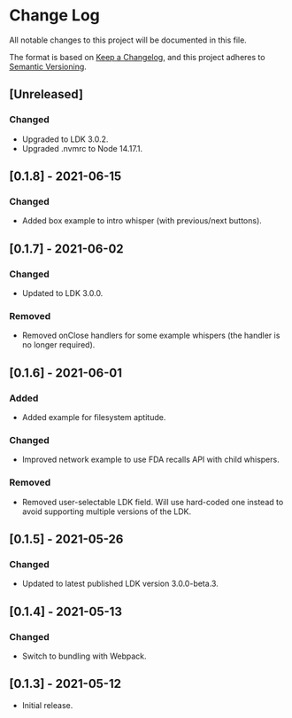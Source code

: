 # Change Log

All notable changes to this project will be documented in this file.

The format is based on [Keep a Changelog](https://keepachangelog.com/en/1.0.0/), and this project
adheres to [Semantic Versioning](https://semver.org/spec/v2.0.0.html).

## [Unreleased]

### Changed

- Upgraded to LDK 3.0.2.
- Upgraded .nvmrc to Node 14.17.1.

## [0.1.8] - 2021-06-15

### Changed

- Added box example to intro whisper (with previous/next buttons).

## [0.1.7] - 2021-06-02

### Changed

- Updated to LDK 3.0.0.

### Removed

- Removed onClose handlers for some example whispers (the handler is no longer required).

## [0.1.6] - 2021-06-01

### Added

- Added example for filesystem aptitude.

### Changed

- Improved network example to use FDA recalls API with child whispers.

### Removed

- Removed user-selectable LDK field. Will use hard-coded one instead to avoid supporting multiple
  versions of the LDK.

## [0.1.5] - 2021-05-26

### Changed

- Updated to latest published LDK version 3.0.0-beta.3.

## [0.1.4] - 2021-05-13

### Changed

- Switch to bundling with Webpack.

## [0.1.3] - 2021-05-12

- Initial release.
